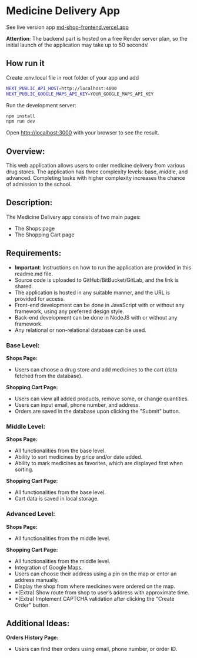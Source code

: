 # Medicine Delivery App

See live version app [md-shop-frontend.vercel.app](https://md-shop-frontend.vercel.app/)

**Attention**: The backend part is hosted on a free Render server plan, so the initial launch of the application may take up to 50 seconds!

## How run it

Create .env.local file in root folder of your app and add

```bash
NEXT_PUBLIC_API_HOST=http://localhost:4000
NEXT_PUBLIC_GOOGLE_MAPS_API_KEY=YOUR_GOOGLE_MAPS_API_KEY
```

Run the development server:

```bash
npm install
npm run dev
```

Open [http://localhost:3000](http://localhost:3000) with your browser to see the result.

## Overview:

This web application allows users to order medicine delivery from various drug stores. The application has three complexity levels: base, middle, and advanced. Completing tasks with higher complexity increases the chance of admission to the school.

## Description:

The Medicine Delivery app consists of two main pages:

- The Shops page
- The Shopping Cart page

## Requirements:

- **Important**: Instructions on how to run the application are provided in this readme.md file.
- Source code is uploaded to GitHub/BitBucket/GitLab, and the link is shared.
- The application is hosted in any suitable manner, and the URL is provided for access.
- Front-end development can be done in JavaScript with or without any framework, using any preferred design style.
- Back-end development can be done in NodeJS with or without any framework.
- Any relational or non-relational database can be used.

### Base Level:

**Shops Page:**

- Users can choose a drug store and add medicines to the cart (data fetched from the database).

**Shopping Cart Page:**

- Users can view all added products, remove some, or change quantities.
- Users can input email, phone number, and address.
- Orders are saved in the database upon clicking the "Submit" button.

### Middle Level:

**Shops Page:**

- All functionalities from the base level.
- Ability to sort medicines by price and/or date added.
- Ability to mark medicines as favorites, which are displayed first when sorting.

**Shopping Cart Page:**

- All functionalities from the base level.
- Cart data is saved in local storage.

### Advanced Level:

**Shops Page:**

- All functionalities from the middle level.

**Shopping Cart Page:**

- All functionalities from the middle level.
- Integration of Google Maps.
- Users can choose their address using a pin on the map or enter an address manually.
- Display the shop from where medicines were ordered on the map.
- \*(Extra) Show route from shop to user’s address with approximate time.
- \*(Extra) Implement CAPTCHA validation after clicking the "Create Order" button.

## Additional Ideas:

**Orders History Page:**

- Users can find their orders using email, phone number, or order ID.
